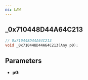 ```yaml
---
ns: LAW
---
```

## _0x710448D44A64C213

```c
// 0x710448D44A64C213
void _0x710448D44A64C213(Any p0);
```

## Parameters
* **p0**:
